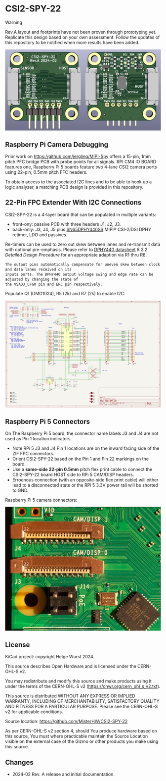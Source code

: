 # CSI2-SPY-22
> [!WARNING]  
> Rev.A layout and footprints have not been proven through prototyping yet. Replicate this design based on your own assessment. Follow the updates of this repository to be notified when more results have been added.

![](RevA/RevA_3D_views.png)

## Raspberry Pi Camera Debugging

Prior work on https://github.com/jergling/MIPI-Spy offers a 15-pin, 1mm pitch PFC bridge PCB with probe points for all signals. RPI CM4 IO BOARD features one, Raspberry Pi 5 boards feature two 4-lane CSI2 camera ports using 22-pin, 0.5mm pitch FFC headers. 

To obtain access to the associated I2C lines and to be able to hook up a logic analyzer, a matching PCB design is provided in this repository.


## 22-Pin FPC Extender With I2C Connections

CSI2-SPY-22 is a 4-layer board that can be populated in multiple variants:
- front-ony: passive PCB with three headers J1, J2, J3.
- back-only: J3, J4, J5 plus [SN65DPHY440SS](https://www.ti.com/product/SN65DPHY440SS) MIPI® CSI-2/DSI DPHY retimer, LDO and passives. 

Re-timers can be used to zero out skew between lanes and re-transmit data with optional pre-emphasis. Please refer to  [DPHY440 datasheet](https://www.ti.com/lit/ds/symlink/sn65dphy440ss.pdf)  *8.2.2
Detailed Design Procedure* for an appropriate adaption via R1 thru R8.

	The output pins automatically compensate for uneven skew between clock and data lanes received on its 
	inputs ports. The DPHY440 output voltage swing and edge rate can be adjusted by changing the state of
	the VSADJ_CFG0 pin and ERC pin respectively.


Populate Q1 (DMG1024), R5 (2k) and R7 (2k) to enable I2C. 

![](RevA/RevA_schematic.PNG)

## Raspberry Pi 5 Connectors

On The Raspberry Pi 5 board, the connector name labels J3 and J4 are not used as Pin 1 location indicators. 
- Note RPi 5 J3 and J4 Pin 1 locations are on the inward facing side of the ZIF FPC connectors.
- Orient CSI2-SPY-22 based on the Pin 1 and Pin 22 markings on the board.
- Use a **same-side 22-pin 0.5mm** pitch flex print cable to connect the CSI2-SPY-22 board HOST side to RPi 5 CAM/DISP headers.
- Erroenous connection (with an opposite-side flex print cable) will either lead to a disconnected state or the RPi 5 3.3V power rail will be shorted to GND.

Raspberry Pi 5 camera connectors:

![](RevA/Pi5_J3_J4_orientations.jpg)

## License

KiCad project: copyright Helge Wurst 2024.

This source describes Open Hardware and is licensed under the CERN-OHL-S v2.

You may redistribute and modify this source and make products using it under the terms of the CERN-OHL-S v2 (https://ohwr.org/cern_ohl_s_v2.txt).

This source is distributed WITHOUT ANY EXPRESS OR IMPLIED WARRANTY, INCLUDING OF MERCHANTABILITY, SATISFACTORY QUALITY AND FITNESS FOR A PARTICULAR PURPOSE. Please see the CERN-OHL-S v2 for applicable conditions.

Source location: https://github.com/MisterHW/CSI2-SPY-22

As per CERN-OHL-S v2 section 4, should You produce hardware based on this source, You must where practicable maintain the Source Location visible on the external case of the Gizmo or other products you make using this source.

## Changes

- 2024-02 Rev. A release and initial documentation.
